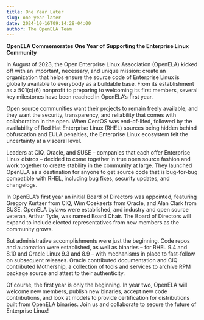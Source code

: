```yaml
---
title: One Year Later
slug: one-year-later
date: 2024-10-16T09:14:28-04:00
author: The OpenELA Team
---
```


**OpenELA Commemorates One Year of Supporting the Enterprise Linux Community**

In August of 2023, the Open Enterprise Linux Association (OpenELA) kicked off with an important, necessary, and unique mission: create an organization that helps ensure the source code of Enterprise Linux is globally available to everybody as a buildable base. From its establishment as a 501(c)(6) nonprofit to preparing to welcoming its first members, several key milestones have been reached in OpenELA’s first year.

Open source communities want their projects to remain freely available, and they want the security, transparency, and reliability that comes with collaboration in the open. When CentOS was end-of-lifed, followed by the availability of Red Hat Enterprise Linux (RHEL) sources being hidden behind obfuscation and EULA penalties, the Enterprise Linux ecosystem felt the uncertainty at a visceral level.

Leaders at CIQ, Oracle, and SUSE – companies that each offer Enterprise Linux distros – decided to come together in true open source fashion and work together to create stability in the community at large. They launched OpenELA as a destination for anyone to get source code that is bug-for-bug compatible with RHEL, including bug fixes, security updates, and changelogs.

In OpenELA’s first year an initial Board of Directors was appointed, featuring Gregory Kurtzer from CIQ, Wim Coekaerts from Oracle, and Alan Clark from SUSE. OpenELA bylaws were established, and industry and open source veteran, Arthur Tyde, was named Board Chair. The Board of Directors will expand to include elected representatives from new members as the community grows.

But administrative accomplishments were just the beginning. Code repos and automation were established, as well as binaries – for RHEL 9.4 and 8.10 and Oracle Linux 9.3 and 8.9 – with mechanisms in place to fast-follow on subsequent releases. Oracle contributed documentation and CIQ contributed Mothership, a collection of tools and services to archive RPM package source and attest to their authenticity.

Of course, the first year is only the beginning. In year two, OpenELA will welcome new members, publish new binaries, accept new code contributions, and look at models to provide certification for distributions built from OpenELA binaries. Join us and collaborate to secure the future of Enterprise Linux!


